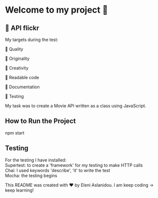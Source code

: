 # Welcome to my project 👋 

## 🚀 API flickr
My targets during the test:

🎯 Quality

🎯 Originality

🎯 Creativity 

🎯 Readable code

🎯 Documentation 

🎯 Testing

My task was to create a Movie API written as a class using JavaScript. 

## How to Run the Project
npm start

## Testing
For the testing I have installed:
<br />
Supertest: to create a 'framework' for my testing to make HTTP calls
<br />
Chai: I used keywords 'describe', 'it' to write the test
<br />
Mocha: the testing begins
<br />

This README was created with ❤️ by Eleni Aslanidou.
I am keep coding -> keep learning!

